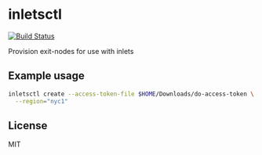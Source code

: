 # inletsctl

[![Build Status](https://travis-ci.org/inlets/inletsctl.svg?branch=master)](https://travis-ci.org/inlets/inletsctl)

Provision exit-nodes for use with inlets

## Example usage

```sh
inletsctl create --access-token-file $HOME/Downloads/do-access-token \
  --region="nyc1"
```

## License

MIT
